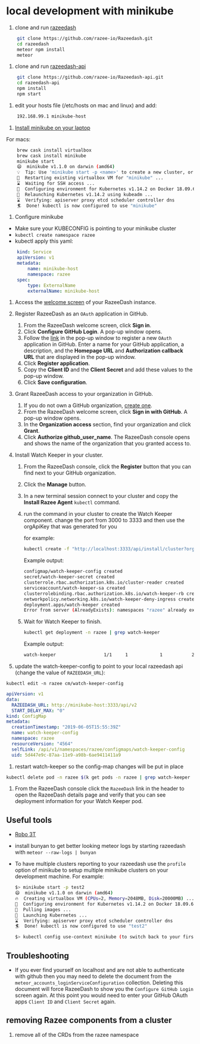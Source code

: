 # local development with minikube

1. clone and run [razeedash](https://github.com/razee-io/Razeedash.git)

```bash
    git clone https://github.com/razee-io/Razeedash.git
    cd razeedash
    meteor npm install
    meteor
```

1. clone and run [razeedash-api](https://github.com/razee-io/Razeedash-api.git)

```bash
    git clone https://github.com/razee-io/Razeedash-api.git
    cd razeedash-api
    npm install
    npm start
```

1. edit your hosts file (/etc/hosts on mac and linux) and add:

```bash
    192.168.99.1 minikube-host
```

1. [Install minikube on your laptop](https://kubernetes.io/docs/tasks/tools/install-minikube/)

For macs:

```bash
    brew cask install virtualbox
    brew cask install minikube
    minikube start
    😄  minikube v1.1.0 on darwin (amd64)
    💡  Tip: Use 'minikube start -p <name>' to create a new cluster, or 'minikube delete' to delete this one.
    🔄  Restarting existing virtualbox VM for "minikube" ...
    ⌛  Waiting for SSH access ...
    🐳  Configuring environment for Kubernetes v1.14.2 on Docker 18.09.6
    🔄  Relaunching Kubernetes v1.14.2 using kubeadm ...
    ⌛  Verifying: apiserver proxy etcd scheduler controller dns
    🏄  Done! kubectl is now configured to use "minikube"
```

1. Configure minikube

- Make sure your KUBECONFIG is pointing to your minikube cluster
- `kubectl create namespace razee`
- kubectl apply this yaml:

```yaml
    kind: Service
    apiVersion: v1
    metadata:
        name: minikube-host
        namespace: razee
    spec:
        type: ExternalName
        externalName: minikube-host
```

1. Access the [welcome screen](http://localhost:3000) of your RazeeDash instance.

1. Register RazeeDash as an `OAuth` application in GitHub.

    1. From the RazeeDash welcome screen, click **Sign in**.
    2. Click **Configure GitHub Login**. A pop-up window opens.
    3. Follow the [link](https://github.com/settings/applications/new) in the pop-up window to register a new `OAuth` application in GitHub. Enter a name for your GitHub application, a description, and the **Homepage URL** and **Authorization callback URL** that are displayed in the pop-up window.
    4. Click **Register application**.
    5. Copy the **Client ID** and the **Client Secret** and add these values to the pop-up window.
    6. Click **Save configuration**.

1. Grant RazeeDash access to your organization in GitHub.

    1. If you do not own a GitHub organization, [create one](https://help.github.com/en/articles/creating-a-new-organization-from-scratch).
    2. From the RazeeDash welcome screen, click **Sign in with GitHub**. A pop-up window opens.
    3. In the **Organization access** section, find your organization and click **Grant**.
    4. Click **Authorize github_user_name**. The RazeeDash console opens and shows the name of the organization that you granted access to.

1. Install Watch Keeper in your cluster.

    1. From the RazeeDash console, click the **Register** button that you can find next to your GitHub organization.
    2. Click the **Manage** button.
    3. In a new terminal session connect to your cluster and copy the **Install Razee Agent** `kubectl` command.
    4. run the command in your cluster to create the Watch Keeper component. change the port from 3000 to 3333 and then use the orgApiKey that was generated for you

       for example:

       ```bash
       kubectl create -f "http://localhost:3333/api/install/cluster?orgKey=<use_the_value_shown_in_razeedash>"
       ```

       Example output:

       ```bash
       configmap/watch-keeper-config created
       secret/watch-keeper-secret created
       clusterrole.rbac.authorization.k8s.io/cluster-reader created
       serviceaccount/watch-keeper-sa created
       clusterrolebinding.rbac.authorization.k8s.io/watch-keeper-rb created
       networkpolicy.networking.k8s.io/watch-keeper-deny-ingress created
       deployment.apps/watch-keeper created
       Error from server (AlreadyExists): namespaces "razee" already exists
       ```

    5. Wait for Watch Keeper to finish.

       ```bash
       kubectl get deployment -n razee | grep watch-keeper
       ```

       Example output:

       ```bash
       watch-keeper                  1/1     1            1           2m5s
       ```

1. update the watch-keeper-config to point to your local razeedash api (change the value of `RAZEEDASH_URL`):

`kubectl edit -n razee cm/watch-keeper-config`

```yaml
apiVersion: v1
data:
  RAZEEDASH_URL: http://minikube-host:3333/api/v2
  START_DELAY_MAX: "0"
kind: ConfigMap
metadata:
  creationTimestamp: "2019-06-05T15:55:39Z"
  name: watch-keeper-config
  namespace: razee
  resourceVersion: "4564"
  selfLink: /api/v1/namespaces/razee/configmaps/watch-keeper-config
  uid: 5d447e9c-87aa-11e9-a98b-6ae9411411a9
```

1. restart watch-keeper so the config-map changes will be put in place

```bash
kubectl delete pod -n razee $(k get pods -n razee | grep watch-keeper | awk '{ print $1}')
```

1. From the RazeeDash console click the `RazeeDash` link in the header to open the RazeeDash details page and verify that you can see deployment information for your Watch Keeper pod.

## Useful tools

- [Robo 3T](https://robomongo.org/download)
- install bunyan to get better looking meteor logs by starting razeedash with `meteor --raw-logs | bunyan`
- To have multiple clusters reporting to your razeedash use the `profile` option of minikube to setup multiple minikube clusters on your development machine.  For example:

    ```bash
    $> minikube start -p test2
    😄  minikube v1.1.0 on darwin (amd64)
    🔥  Creating virtualbox VM (CPUs=2, Memory=2048MB, Disk=20000MB) ...
    🐳  Configuring environment for Kubernetes v1.14.2 on Docker 18.09.6
    🚜  Pulling images ...
    🚀  Launching Kubernetes ...
    ⌛  Verifying: apiserver proxy etcd scheduler controller dns
    🏄  Done! kubectl is now configured to use "test2"

    $> kubectl config use-context minikube (to switch back to your first cluster)
    ```

## Troubleshooting

- If you ever find yourself on localhost and are not able to authenticate with github then you may need to delete the document from the `meteor_accounts_loginServiceConfiguration` collection.  Deleting this document will force RazeeDash to show you the `Configure GitHub Login` screen again.  At this point you would need to enter your GitHub OAuth apps `Client ID` and `Client Secret` again.

## removing Razee components from a cluster

1. remove all of the CRDs from the razee namespace

